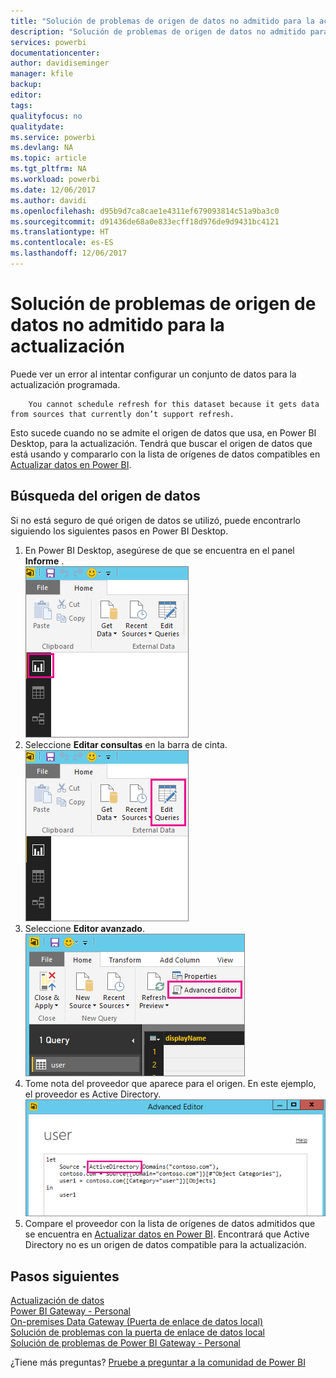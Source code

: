```yaml
---
title: "Solución de problemas de origen de datos no admitido para la actualización"
description: "Solución de problemas de origen de datos no admitido para la actualización"
services: powerbi
documentationcenter: 
author: davidiseminger
manager: kfile
backup: 
editor: 
tags: 
qualityfocus: no
qualitydate: 
ms.service: powerbi
ms.devlang: NA
ms.topic: article
ms.tgt_pltfrm: NA
ms.workload: powerbi
ms.date: 12/06/2017
ms.author: davidi
ms.openlocfilehash: d95b9d7ca8cae1e4311ef679093814c51a9ba3c0
ms.sourcegitcommit: d91436de68a0e833ecff18d976de9d9431bc4121
ms.translationtype: HT
ms.contentlocale: es-ES
ms.lasthandoff: 12/06/2017
---
```

# <a name="troubleshooting-unsupported-data-source-for-refresh"></a>Solución de problemas de origen de datos no admitido para la actualización
Puede ver un error al intentar configurar un conjunto de datos para la actualización programada.

        You cannot schedule refresh for this dataset because it gets data from sources that currently don’t support refresh.

Esto sucede cuando no se admite el origen de datos que usa, en Power BI Desktop, para la actualización. Tendrá que buscar el origen de datos que está usando y compararlo con la lista de orígenes de datos compatibles en [Actualizar datos en Power BI](refresh-data.md). 

## <a name="find-the-data-source"></a>Búsqueda del origen de datos
Si no está seguro de qué origen de datos se utilizó, puede encontrarlo siguiendo los siguientes pasos en Power BI Desktop.  

1. En Power BI Desktop, asegúrese de que se encuentra en el panel **Informe** .  
   ![](media/service-admin-troubleshoot-unsupported-data-source-for-refresh/tshoot-report-pane.png)
2. Seleccione **Editar consultas** en la barra de cinta.  
   ![](media/service-admin-troubleshoot-unsupported-data-source-for-refresh/tshoot-edit-queries.png)
3. Seleccione **Editor avanzado**.  
   ![](media/service-admin-troubleshoot-unsupported-data-source-for-refresh/tshoot-advanced-editor.png)
4. Tome nota del proveedor que aparece para el origen.  En este ejemplo, el proveedor es Active Directory.  
   ![](media/service-admin-troubleshoot-unsupported-data-source-for-refresh/tshoot-provider.png)
5. Compare el proveedor con la lista de orígenes de datos admitidos que se encuentra en [Actualizar datos en Power BI](refresh-data.md).  Encontrará que Active Directory no es un origen de datos compatible para la actualización.  

## <a name="next-steps"></a>Pasos siguientes
[Actualización de datos](refresh-data.md)  
[Power BI Gateway - Personal](personal-gateway.md)  
[On-premises Data Gateway (Puerta de enlace de datos local)](service-gateway-onprem.md)  
[Solución de problemas con la puerta de enlace de datos local](service-gateway-onprem-tshoot.md)  
[Solución de problemas de Power BI Gateway - Personal](service-admin-troubleshooting-power-bi-personal-gateway.md)  

¿Tiene más preguntas? [Pruebe a preguntar a la comunidad de Power BI](http://community.powerbi.com/)

